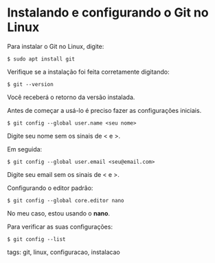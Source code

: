 # Instalando e configurando o Git no Linux

Para instalar o Git no Linux, digite:
```
$ sudo apt install git
```

Verifique se a instalação foi feita corretamente digitando:
```
$ git --version
```
Você receberá o retorno da versão instalada.

Antes de começar a usá-lo é preciso fazer as configurações iniciais.
```
$ git config --global user.name <seu nome>
```
Digite seu nome sem os sinais de < e >.

Em seguida:
```
$ git config --global user.email <seu@email.com>
```
Digite seu email sem os sinais de < e >.

Configurando o editor padrão:
```
$ git config --global core.editor nano
```
No meu caso, estou usando o **nano**.

Para verificar as suas configurações:
```
$ git config --list
```

tags: git, linux, configuracao, instalacao
